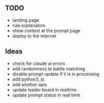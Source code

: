 ## TODO

* landing page
* rule explanation
* show context at the prompt page
* deploy to the internet

## Ideas

* check for claude ai errors
* add randomness to battle matching
* disable prompt update if it is in processing
* add python3, js
* add another apis
* update leader board in realtime
* update prompt status in real time